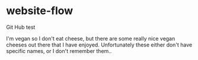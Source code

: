 # website-flow
Git Hub test

I'm vegan so I don't eat cheese, but there are some really nice vegan cheeses out there that I have enjoyed. Unfortunately these either don't have specific names, or I don't remember them..
